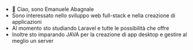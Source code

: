 - 👋 Ciao, sono Emanuele Abagnale
- Sono interessato nello sviluppo web full-stack e nella creazione di applicazioni
- Al momento sto studiando Laravel e tutte le possibilità che offre
- Inoltre sto imparando JAVA per la creazione di app desktop e gestire al meglio un server


<!---
Hi, I am Emanuele and i' on github to learn more about web development. Hope i can find lots of nswers to my questions and learn from the amazing developers community.
--->
